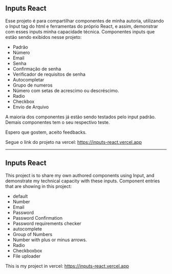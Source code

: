 ## Inputs React

Esse projeto é para compartilhar componentes de minha autoria, utilizando o Input tag do html e ferramentas do próprio React, e assim, demonstrar com esses inputs minha capacidade técnica.
Componentes inputs que estão sendo exibidos nesse projeto:
- Padrão
- Número
- Email
- Senha
- Confirmação de senha
- Verificador de requisitos de senha
- Autocompletar
- Grupo de numeros
- Número com setas de acrescimo ou descréscimo.
- Radio
- Checkbox
- Envio de Arquivo

A maioria dos componentes já estão sendo testados pelo input padrão. Demais componentes tem o seu respectivo teste.

Espero que gostem, aceito feedbacks.

Segue o link do projeto na vercel: https://inputs-react.vercel.app

---

## Inputs React

This project is to share my own authored components using Input, and demonstrate my technical capacity with these inputs.
Component entries that are showing in this project:
- default
- Number
- Email
- Password
- Password Confirmation
- Password requirements checker
- autocomplete
- Group of Numbers
- Number with plus or minus arrows.
- Radio
- Checkboxbox
- File uploader

This is my project in vercel:  https://inputs-react.vercel.app
